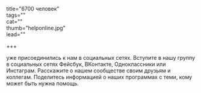 title="6700 человек"  
tags=""  
cat=""  
thumb="helponline.jpg"  
lead=""  

+++

уже присоединились к нам в социальных сетях. Вступите в нашу группу в социальных сетях Фейсбук, ВКонтакте, Одноклассники или Инстаграм. Расскажите о нашем сообществе своим друзьям и коллегам. Поделитесь информацией о наших программах с теми, кому может быть нужна помощь.